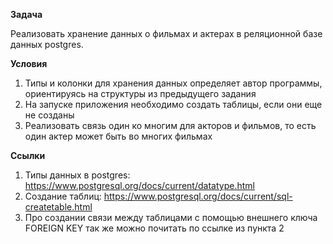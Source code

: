 **Задача**

Реализовать хранение данных о фильмах и актерах в реляционной базе данных postgres.

**Условия**
1. Типы и колонки для хранения данных определяет автор программы, ориентируясь на структуры из предыдущего задания
2. На запуске приложения необходимо создать таблицы, если они еще не созданы
3. Реализовать связь один ко многим для акторов и фильмов, то есть один актер может быть во многих фильмах

**Ссылки**
1. Типы данных в postgres: https://www.postgresql.org/docs/current/datatype.html
2. Создание таблиц: https://www.postgresql.org/docs/current/sql-createtable.html
3. Про создании связи между таблицами с помощью внешнего ключа FOREIGN KEY так же можно почитать по ссылке из пункта 2